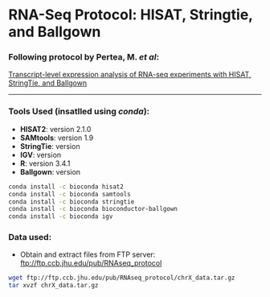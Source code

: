 # RNA-Seq Protocol: HISAT, Stringtie, and Ballgown

### Following protocol by Pertea, M. *et al*:
[Transcript-level expression analysis of RNA-seq experiments with HISAT, StringTie, and Ballgown](https://www.ncbi.nlm.nih.gov/pubmed/27560171)

---

### Tools Used (insatlled using *conda*):
- **HISAT2**: version 2.1.0
- **SAMtools**: version 1.9
- **StringTie**: version
- **IGV**: version 
- **R**: version 3.4.1
- **Ballgown**: version

```bash
conda install -c bioconda hisat2
conda install -c bioconda samtools
conda install -c bioconda stringtie
conda install -c bioconda bioconductor-ballgown
conda install -c bioconda igv
```

### Data used:
- Obtain and extract files from FTP server: <ftp://ftp.ccb.jhu.edu/pub/RNAseq_protocol>

```bash
wget ftp://ftp.ccb.jhu.edu/pub/RNAseq_protocol/chrX_data.tar.gz
tar xvzf chrX_data.tar.gz
```

